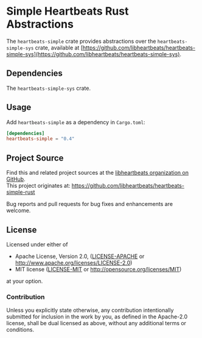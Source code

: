 # Simple Heartbeats Rust Abstractions

The `heartbeats-simple` crate provides abstractions over the
`heartbeats-simple-sys` crate, available at
[https://github.com/libheartbeats/heartbeats-simple-sys](https://github.com/libheartbeats/heartbeats-simple-sys).

## Dependencies

The `heartbeats-simple-sys` crate.

## Usage
Add `heartbeats-simple` as a dependency in `Cargo.toml`:

```toml
[dependencies]
heartbeats-simple = "0.4"
```

## Project Source

Find this and related project sources at the [libheartbeats organization on GitHub](https://github.com/libheartbeats).  
This project originates at: https://github.com/libheartbeats/heartbeats-simple-rust

Bug reports and pull requests for bug fixes and enhancements are welcome.

## License

Licensed under either of

 * Apache License, Version 2.0, ([LICENSE-APACHE](LICENSE-APACHE) or http://www.apache.org/licenses/LICENSE-2.0)
 * MIT license ([LICENSE-MIT](LICENSE-MIT) or http://opensource.org/licenses/MIT)

at your option.

### Contribution

Unless you explicitly state otherwise, any contribution intentionally
submitted for inclusion in the work by you, as defined in the Apache-2.0
license, shall be dual licensed as above, without any additional terms or
conditions.
